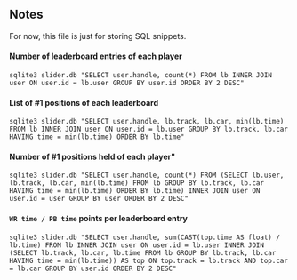 ## Notes

For now, this file is just for storing SQL snippets.

#### Number of leaderboard entries of each player
```
sqlite3 slider.db "SELECT user.handle, count(*) FROM lb INNER JOIN user ON user.id = lb.user GROUP BY user.id ORDER BY 2 DESC"
```

#### List of #1 positions of each leaderboard
```
sqlite3 slider.db "SELECT user.handle, lb.track, lb.car, min(lb.time) FROM lb INNER JOIN user ON user.id = lb.user GROUP BY lb.track, lb.car HAVING time = min(lb.time) ORDER BY lb.time"
```

#### Number of #1 positions held of each player"
```
sqlite3 slider.db "SELECT user.handle, count(*) FROM (SELECT lb.user, lb.track, lb.car, min(lb.time) FROM lb GROUP BY lb.track, lb.car HAVING time = min(lb.time) ORDER BY lb.time) INNER JOIN user ON user.id = user GROUP BY user ORDER BY 2 DESC"
```

#### `WR time / PB time` points per leaderboard entry
```
sqlite3 slider.db "SELECT user.handle, sum(CAST(top.time AS float) / lb.time) FROM lb INNER JOIN user ON user.id = lb.user INNER JOIN (SELECT lb.track, lb.car, lb.time FROM lb GROUP BY lb.track, lb.car HAVING time = min(lb.time)) AS top ON top.track = lb.track AND top.car = lb.car GROUP BY user.id ORDER BY 2 DESC"
```
